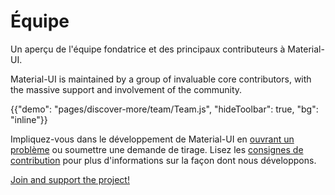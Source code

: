 # Équipe

<p class="description">Un aperçu de l'équipe fondatrice et des principaux contributeurs à Material-UI.</p>

Material-UI is maintained by a group of invaluable core contributors, with the massive support and involvement of the community.

{{"demo": "pages/discover-more/team/Team.js", "hideToolbar": true, "bg": "inline"}}

Impliquez-vous dans le développement de Material-UI en [ouvrant un problème](https://github.com/mui-org/material-ui/issues/new) ou soumettre une demande de tirage. Lisez les [consignes de contribution](https://github.com/mui-org/material-ui/blob/HEAD/CONTRIBUTING.md) pour plus d'informations sur la façon dont nous développons.

[Join and support the project!](/getting-started/faq/#material-ui-is-awesome-how-can-i-support-the-project)
